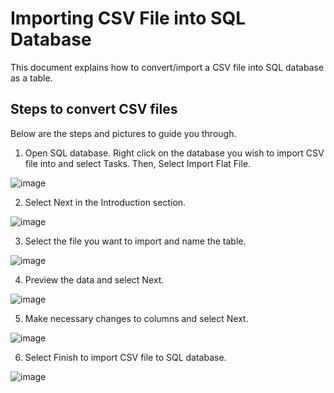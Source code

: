 # Importing CSV File into SQL Database
   This document explains how to convert/import a CSV file into SQL database as a table.
## Steps to convert CSV files
   Below are the steps and pictures to guide you through.

1. Open SQL database. Right click on the database you wish to import CSV file into and select Tasks.
   Then, Select Import Flat File.
   
![image](https://github.com/user-attachments/assets/ad53b649-b517-4f38-9236-1984e6e81050)

2. Select Next in the Introduction section.

![image](https://github.com/user-attachments/assets/147a726b-27c2-4795-b495-cf229f725519)

3. Select the file you want to import and name the table.

![image](https://github.com/user-attachments/assets/3b6668eb-55c4-4907-882d-c574717920f8)

4. Preview the data and select Next.

![image](https://github.com/user-attachments/assets/42b220fe-3ceb-4725-aac4-876f7540f5fb)

5. Make necessary changes to columns and select Next.

![image](https://github.com/user-attachments/assets/b56a6c5e-9249-4b7d-b5ed-90d8a2e1c313)

6. Select Finish to import CSV file to SQL database.

![image](https://github.com/user-attachments/assets/c76754c4-c0ff-4d05-a47c-4a586f2a346a)
